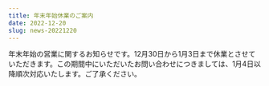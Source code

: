 ```yaml
---
title: 年末年始休業のご案内
date: 2022-12-20
slug: news-20221220
---
```


年末年始の営業に関するお知らせです。12月30日から1月3日まで休業とさせていただきます。この期間中にいただいたお問い合わせにつきましては、1月4日以降順次対応いたします。ご了承ください。
